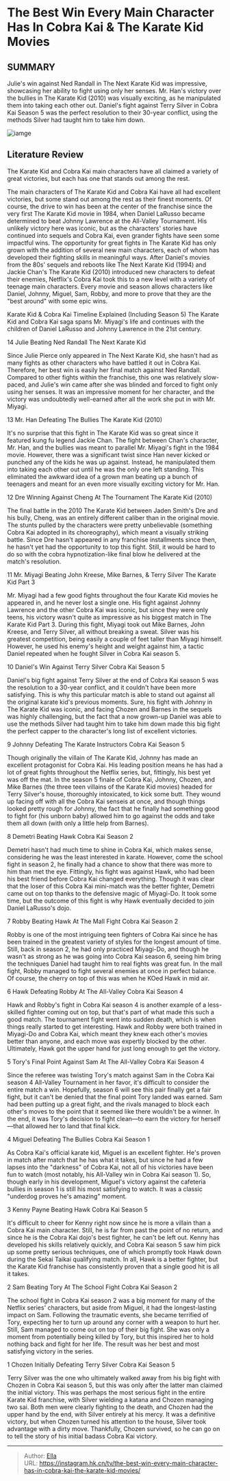 # The Best Win Every Main Character Has In Cobra Kai &amp; The Karate Kid Movies


## SUMMARY 


 Julie&#39;s win against Ned Randall in The Next Karate Kid was impressive, showcasing her ability to fight using only her senses. 
 Mr. Han&#39;s victory over the bullies in The Karate Kid (2010) was visually exciting, as he manipulated them into taking each other out. 
 Daniel&#39;s fight against Terry Silver in Cobra Kai Season 5 was the perfect resolution to their 30-year conflict, using the methods Silver had taught him to take him down. 

![iamge](https://static1.srcdn.com/wordpress/wp-content/uploads/2023/06/karate-kid-2010-and-cobra-kai.jpg)

## Literature Review
The Karate Kid and Cobra Kai main characters have all claimed a variety of great victories, but each has one that stands out among the rest. 




The main characters of The Karate Kid and Cobra Kai have all had excellent victories, but some stand out among the rest as their finest moments. Of course, the drive to win has been at the center of the franchise since the very first The Karate Kid movie in 1984, when Daniel LaRusso became determined to beat Johnny Lawrence at the All-Valley Tournament. His unlikely victory here was iconic, but as the characters&#39; stories have continued into sequels and Cobra Kai, even grander fights have seen some impactful wins.
The opportunity for great fights in The Karate Kid has only grown with the addition of several new main characters, each of whom has developed their fighting skills in meaningful ways. After Daniel&#39;s movies from the 80s&#39; sequels and reboots like The Next Karate Kid (1994) and Jackie Chan&#39;s The Karate Kid (2010) introduced new characters to defeat their enemies, Netflix&#39;s Cobra Kai took this to a new level with a variety of teenage main characters. Every movie and season allows characters like Daniel, Johnny, Miguel, Sam, Robby, and more to prove that they are the &#34;best around&#34; with some epic wins.
            
 
 Karate Kid &amp; Cobra Kai Timeline Explained (Including Season 5) 
The Karate Kid and Cobra Kai saga spans Mr. Miyagi&#39;s life and continues with the children of Daniel LaRusso and Johnny Lawrence in the 21st century.













 








 14  Julie Beating Ned Randall 
The Next Karate Kid
        

Since Julie Pierce only appeared in The Next Karate Kid, she hasn&#39;t had as many fights as other characters who have battled it out in Cobra Kai. Therefore, her best win is easily her final match against Ned Randall. Compared to other fights within the franchise, this one was relatively slow-paced, and Julie&#39;s win came after she was blinded and forced to fight only using her senses. It was an impressive moment for her character, and the victory was undoubtedly well-earned after all the work she put in with Mr. Miyagi.





 13  Mr. Han Defeating The Bullies 
The Karate Kid (2010)
        

It&#39;s no surprise that this fight in The Karate Kid was so great since it featured kung fu legend Jackie Chan. The fight between Chan&#39;s character, Mr. Han, and the bullies was meant to parallel Mr. Miyagi&#39;s fight in the 1984 movie. However, there was a significant twist since Han never kicked or punched any of the kids he was up against. Instead, he manipulated them into taking each other out until he was the only one left standing. This eliminated the awkward idea of a grown man beating up a bunch of teenagers and meant for an even more visually exciting victory for Mr. Han.





 12  Dre Winning Against Cheng At The Tournament 
The Karate Kid (2010)
        

The final battle in the 2010 The Karate Kid between Jaden Smith&#39;s Dre and his bully, Cheng, was an entirely different caliber than in the original movie. The stunts pulled by the characters were pretty unbelievable (something Cobra Kai adopted in its choreography), which meant a visually striking battle. Since Dre hasn&#39;t appeared in any franchise installments since then, he hasn&#39;t yet had the opportunity to top this fight. Still, it would be hard to do so with the cobra hypnotization-like final blow he delivered at the match&#39;s resolution.





 11  Mr. Miyagi Beating John Kreese, Mike Barnes, &amp; Terry Silver 
The Karate Kid Part 3
        

Mr. Miyagi had a few good fights throughout the four Karate Kid movies he appeared in, and he never lost a single one. His fight against Johnny Lawrence and the other Cobra Kai was iconic, but since they were only teens, his victory wasn&#39;t quite as impressive as his biggest match in The Karate Kid Part 3. During this fight, Miyagi took out Mike Barnes, John Kreese, and Terry Silver, all without breaking a sweat. Silver was his greatest competition, being easily a couple of feet taller than Miyagi himself. However, he used his enemy&#39;s height and weight against him, a tactic Daniel repeated when he fought Silver in Cobra Kai season 5.







 10  Daniel&#39;s Win Against Terry Silver 
Cobra Kai Season 5


 







Daniel&#39;s big fight against Terry Silver at the end of Cobra Kai season 5 was the resolution to a 30-year conflict, and it couldn&#39;t have been more satisfying. This is why this particular match is able to stand out against all the original karate kid&#39;s previous moments. Sure, his fight with Johnny in The Karate Kid was iconic, and facing Chozen and Barnes in the sequels was highly challenging, but the fact that a now grown-up Daniel was able to use the methods Silver had taught him to take him down made this big fight the perfect capper to the character&#39;s long list of excellent victories.





 9  Johnny Defeating The Karate Instructors 
Cobra Kai Season 5
        

Though originally the villain of The Karate Kid, Johnny has made an excellent protagonist for Cobra Kai. His leading position means he has had a lot of great fights throughout the Netflix series, but, fittingly, his best yet was off the mat. In the season 5 finale of Cobra Kai, Johnny, Chozen, and Mike Barnes (the three teen villains of the Karate Kid movies) headed for Terry Silver&#39;s house, thoroughly intoxicated, to kick some butt. They wound up facing off with all the Cobra Kai senseis at once, and though things looked pretty rough for Johnny, the fact that he finally had something good to fight for (his unborn baby) allowed him to go against the odds and take them all down (with only a little help from Barnes).







 8  Demetri Beating Hawk 
Cobra Kai Season 2


 







Demetri hasn&#39;t had much time to shine in Cobra Kai, which makes sense, considering he was the least interested in karate. However, come the school fight in season 2, he finally had a chance to show that there was more to him than met the eye. Fittingly, his fight was against Hawk, who had been his best friend before Cobra Kai changed everything. Though it was clear that the loser of this Cobra Kai mini-match was the better fighter, Demetri came out on top thanks to the defensive magic of Miyagi-Do. It took some time, but the outcome of this fight is why Hawk eventually decided to join Daniel LaRusso&#39;s dojo.





 7  Robby Beating Hawk At The Mall Fight 
Cobra Kai Season 2
        

Robby is one of the most intriguing teen fighters of Cobra Kai since he has been trained in the greatest variety of styles for the longest amount of time. Still, back in season 2, he had only practiced Miyagi-Do, and though he wasn&#39;t as strong as he was going into Cobra Kai season 6, seeing him bring the techniques Daniel had taught him to real fights was great fun. In the mall fight, Robby managed to fight several enemies at once in perfect balance. Of course, the cherry on top of this was when he KOed Hawk in mid air.





 6  Hawk Defeating Robby At The All-Valley 
Cobra Kai Season 4
        

Hawk and Robby&#39;s fight in Cobra Kai season 4 is another example of a less-skilled fighter coming out on top, but that&#39;s part of what made this such a good match. The tournament fight went into sudden death, which is when things really started to get interesting. Hawk and Robby were both trained in Miyagi-Do and Cobra Kai, which meant they knew each other&#39;s movies better than anyone, and each move was expertly blocked by the other. Ultimately, Hawk got the upper hand for just long enough to get the victory.





 5  Tory&#39;s Final Point Against Sam At The All-Valley 
Cobra Kai Season 4


 







Since the referee was twisting Tory&#39;s match against Sam in the Cobra Kai season 4 All-Valley Tournament in her favor, it&#39;s difficult to consider the entire match a win. Hopefully, season 6 will see this pair finally get a fair fight, but it can&#39;t be denied that the final point Tory landed was earned. Sam had been putting up a great fight, and the rivals managed to block each other&#39;s moves to the point that it seemed like there wouldn&#39;t be a winner. In the end, it was Tory&#39;s decision to fight clean—to earn the victory for herself—that allowed her to land that final kick.





 4  Miguel Defeating The Bullies 
Cobra Kai Season 1
        

As Cobra Kai&#39;s official karate kid, Miguel is an excellent fighter. He&#39;s proven in match after match that he has what it takes, but since he had a few lapses into the &#34;darkness&#34; of Cobra Kai, not all of his victories have been fun to watch (most notably, his All-Valley win in Cobra Kai season 1). So, though early in his development, Miguel&#39;s victory against the cafeteria bullies in season 1 is still his most satisfying to watch. It was a classic &#34;underdog proves he&#39;s amazing&#34; moment.





 3  Kenny Payne Beating Hawk 
Cobra Kai Season 5
        

It&#39;s difficult to cheer for Kenny right now since he is more a villain than a Cobra Kai main character. Still, he is far from past the point of no return, and since he is the Cobra Kai dojo&#39;s best fighter, he can&#39;t be left out. Kenny has developed his skills relatively quickly, and Cobra Kai season 5 saw him pick up some pretty serious techniques, one of which promptly took Hawk down during the Sekai Taikai qualifying match. In all, Hawk is a better fighter, but the Karate Kid franchise has consistently proven that a single good hit is all it takes.





 2  Sam Beating Tory At The School Fight 
Cobra Kai Season 2
        

The school fight in Cobra Kai season 2 was a big moment for many of the Netflix series&#39; characters, but aside from Miguel, it had the longest-lasting impact on Sam. Following the traumatic events, she became terrified of Tory, expecting her to turn up around any corner with a weapon to hurt her. Still, Sam managed to come out on top of their big fight. She was only a moment from potentially being killed by Tory, but this inspired her to hold nothing back and fight for her life. The result was her best and most satisfying victory in the series.





 1  Chozen Initially Defeating Terry Silver 
Cobra Kai Season 5
        

Terry Silver was the one who ultimately walked away from his big fight with Chozen in Cobra Kai season 5, but this was only after the latter man claimed the initial victory. This was perhaps the most serious fight in the entire Karate Kid franchise, with Silver wielding a katana and Chozen managing two sai. Both men were clearly fighting to the death, and Chozen had the upper hand by the end, with Silver entirely at his mercy. It was a definitive victory, but when Chozen turned his attention to the house, Silver took advantage with a dirty move. Thankfully, Chozen survived, so he can go on to tell the story of his initial badass Cobra Kai victory. 

---

> Author: [Ella](https://instagram.hk.cn/)  
> URL: https://instagram.hk.cn/tv/the-best-win-every-main-character-has-in-cobra-kai-the-karate-kid-movies/  

